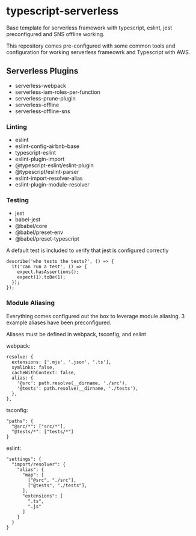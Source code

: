 # typescript-serverless
Base template for serverless framework with typescript, eslint, jest preconfigured and SNS offline working.

This repository comes pre-configured with some common tools and configuration for working serverless frameowrk and Typescript with AWS.

## Serverless Plugins
  - serverless-webpack
  - serverless-iam-roles-per-function
  - serverless-prune-plugin
  - serverless-offline
  - serverless-offline-sns

### Linting
- eslint
- eslint-config-airbnb-base
- typescript-eslint
- eslint-plugin-import
- @typescript-eslint/eslint-plugin
- @typescript/eslint-parser
- eslint-import-resolver-alias
- eslint-plugin-module-resolver

### Testing
- jest
- babel-jest
- @babel/core
- @babel/preset-env
- @babel/preset-typescript

A default test is included to verify that jest is configured correctly
```
describe('who tests the tests?', () => {
  it('can run a test', () => {
    expect.hasAssertions();
    expect(1).toBe(1);
  });
});
```

### Module Aliasing
Everything comes configured out the box to leverage module aliasing. 3 example aliases have been preconfigured.

Aliases must be defined in webpack, tsconfig, and eslint

webpack:
```
resolve: {
  extensions: ['.mjs', '.json', '.ts'],
  symlinks: false,
  cacheWithContext: false,
  alias: {
    '@src': path.resolve(__dirname, './src'),
    '@tests': path.resolve(__dirname, './tests'),
  },
},
```

tsconfig:
```
"paths": {
  "@src/*": ["src/*"],
  "@tests/*": ["tests/*"]
}
```

eslint:
```
"settings": {
  "import/resolver": {
    "alias": {
      "map": [
        ["@src", "./src"],
        ["@tests", "./tests"],
      ],
      "extensions": [
        ".ts",
        ".js"
      ]
    }
  }
}
```
